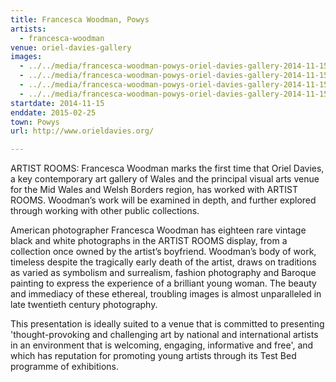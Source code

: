 ```yaml
---
title: Francesca Woodman, Powys
artists:
  - francesca-woodman
venue: oriel-davies-gallery
images:
  - ../../media/francesca-woodman-powys-oriel-davies-gallery-2014-11-15-0.webp
  - ../../media/francesca-woodman-powys-oriel-davies-gallery-2014-11-15-1.webp
  - ../../media/francesca-woodman-powys-oriel-davies-gallery-2014-11-15-2.webp
  - ../../media/francesca-woodman-powys-oriel-davies-gallery-2014-11-15-3.webp
startdate: 2014-11-15
enddate: 2015-02-25
town: Powys
url: http://www.orieldavies.org/

---
```


ARTIST ROOMS: Francesca Woodman marks the first time that Oriel Davies, a key contemporary art gallery of Wales and the principal visual arts venue for the Mid Wales and Welsh Borders region, has worked with ARTIST ROOMS. Woodman’s work will be examined in depth, and further explored through working with other public collections.

American photographer Francesca Woodman has eighteen rare vintage black and white photographs in the ARTIST ROOMS display, from a collection once owned by the artist’s boyfriend. Woodman’s body of work, timeless despite the tragically early death of the artist, draws on traditions as varied as symbolism and surrealism, fashion photography and Baroque painting to express the experience of a brilliant young woman. The beauty and immediacy of these ethereal, troubling images is almost unparalleled in late twentieth century photography.

This presentation is ideally suited to a venue that is committed to presenting 'thought-provoking and challenging art by national and international artists in an environment that is welcoming, engaging, informative and free', and which has reputation for promoting young artists through its Test Bed programme of exhibitions.